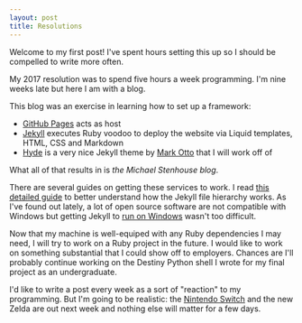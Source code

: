 ```yaml
---
layout: post
title: Resolutions
---
```


Welcome to my first post! I've spent hours setting this up so I should be compelled to write more often.

My 2017 resolution was to spend five hours a week programming. I'm nine weeks late but here I am with a blog.

This blog was an exercise in learning how to set up a framework:

* [GitHub Pages](https://pages.github.com/) acts as host
* [Jekyll](http://jekyllrb.com/) executes Ruby voodoo to deploy the website via Liquid templates, HTML, CSS and Markdown
* [Hyde](http://hyde.getpoole.com/) is a very nice Jekyll theme by [Mark Otto](https://twitter.com/mdo) that I will work off of

What all of that results in is *the Michael Stenhouse blog*.

There are several guides on getting these services to work. I read
[this detailed guide](http://jmcglone.com/guides/github-pages/) to better understand how the Jekyll file hierarchy works.
As I've found out lately, a lot of open source software are not compatible with Windows but getting Jekyll to
[run on Windows](http://jekyll-windows.juthilo.com/) wasn't too difficult.

Now that my machine is well-equiped with any Ruby dependencies I may need, I will try to work on a Ruby project in the future.
I would like to work on something substantial that I could show off to employers. Chances are I'll probably continue working
on the Destiny Python shell I wrote for my final project as an undergraduate.

I'd like to write a post every week as a sort of "reaction" to my programming. But I'm going to be realistic:
the [Nintendo Switch](https://youtu.be/f5uik5fgIaI) and the new Zelda are out next week and nothing else will matter
for a few days.